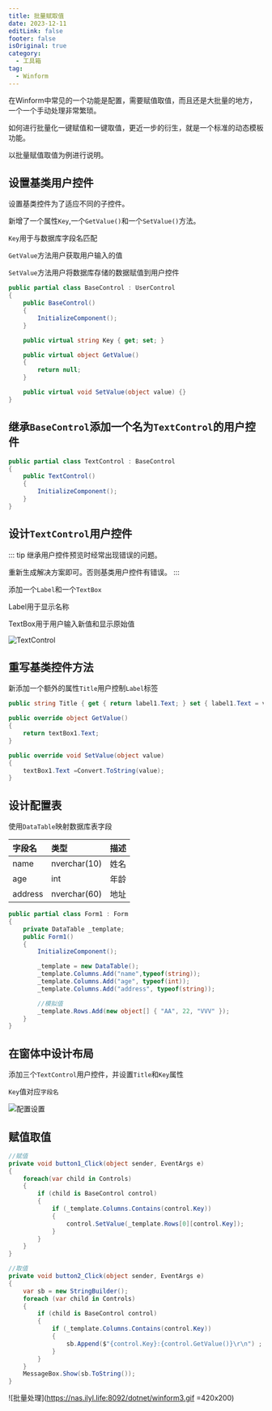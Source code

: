 ```yaml
---
title: 批量赋取值
date: 2023-12-11
editLink: false
footer: false
isOriginal: true
category:
  - 工具箱
tag:
  - Winform
---
```


在Winform中常见的一个功能是配置，需要赋值取值，而且还是大批量的地方，一个一个手动处理非常繁琐。

如何进行批量化一键赋值和一键取值，更近一步的衍生，就是一个标准的动态模板功能。

以批量赋值取值为例进行说明。

## 设置基类用户控件

设置基类控件为了适应不同的子控件。

新增了一个属性`Key`,一个`GetValue()`和一个`SetValue()`方法。

`Key`用于与数据库字段名匹配

`GetValue`方法用户获取用户输入的值

`SetValue`方法用户将数据库存储的数据赋值到用户控件

```cs
public partial class BaseControl : UserControl
{
    public BaseControl()
    {
        InitializeComponent();
    }

    public virtual string Key { get; set; }

    public virtual object GetValue()
    {
        return null;
    }

    public virtual void SetValue(object value) {}
}
```

## 继承`BaseControl`添加一个名为`TextControl`的用户控件

```cs
public partial class TextControl : BaseControl
{
    public TextControl()
    {
        InitializeComponent();
    }
}
```

## 设计`TextControl`用户控件

::: tip
继承用户控件预览时经常出现错误的问题。

重新生成解决方案即可。否则基类用户控件有错误。
:::

添加一个`Label`和一个`TextBox`

Label用于显示名称

TextBox用于用户输入新值和显示原始值

![TextControl](https://nas.ilyl.life:8092/dotnet/winform1.png)

## 重写基类控件方法

新添加一个额外的属性`Title`用户控制`Label`标签

```cs
public string Title { get { return label1.Text; } set { label1.Text = value; } }

public override object GetValue()
{
    return textBox1.Text;
}

public override void SetValue(object value)
{
    textBox1.Text =Convert.ToString(value);
}
   ```

## 设计配置表

使用`DataTable`映射数据库表字段

|字段名|类型|描述|
|:-|:-|:-|
|name|nverchar(10)|姓名|
|age|int|年龄|
|address|nverchar(60)|地址|

```cs
public partial class Form1 : Form
{
    private DataTable _template;
    public Form1()
    {
        InitializeComponent();

        _template = new DataTable();
        _template.Columns.Add("name",typeof(string));
        _template.Columns.Add("age", typeof(int));
        _template.Columns.Add("address", typeof(string));

        //模拟值
        _template.Rows.Add(new object[] { "AA", 22, "VVV" });
    }
}
```

## 在窗体中设计布局

添加三个`TextControl`用户控件，并设置`Title`和`Key`属性

`Key`值对应`字段名`

![配置设置](https://nas.ilyl.life:8092/dotnet/winform2.png)

## 赋值取值

```cs
//赋值
private void button1_Click(object sender, EventArgs e)
{
    foreach(var child in Controls)
    {
        if (child is BaseControl control)
        {
            if (_template.Columns.Contains(control.Key))
            {
                control.SetValue(_template.Rows[0][control.Key]);
            }
        }
    }
}

//取值
private void button2_Click(object sender, EventArgs e)
{
    var sb = new StringBuilder();
    foreach (var child in Controls)
    {
        if (child is BaseControl control)
        {
            if (_template.Columns.Contains(control.Key))
            {
                sb.Append($"{control.Key}:{control.GetValue()}\r\n") ;
            }
        }
    }
    MessageBox.Show(sb.ToString());
}
```

![批量处理](https://nas.ilyl.life:8092/dotnet/winform3.gif =420x200)
